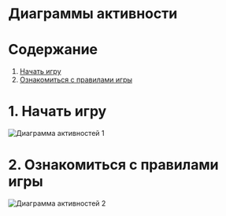 # Диаграммы активности

# Содержание
1. [Начать игру](#1)  
2. [Ознакомиться с правилами игры](#2)

<a name="1"/>

# 1. Начать игру 

![Диаграмма активностей 1](https://github.com/PaulChukhonski/Mario/blob/master/Images/Activity_start.jpg)

<a name="2"/>

# 2. Ознакомиться с правилами игры

![Диаграмма активностей 2](https://github.com/PaulChukhonski/Mario/blob/master/Images/activity_about.jpg)
